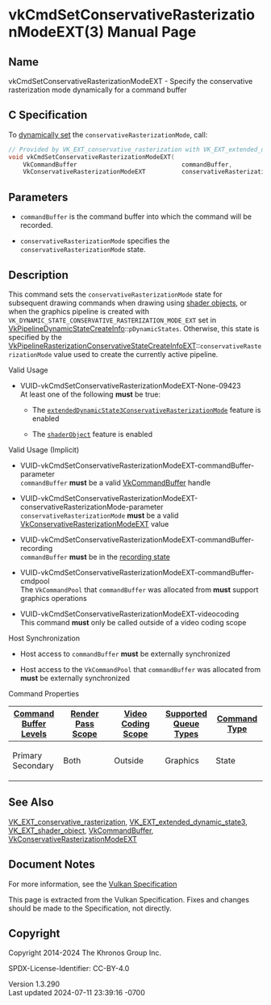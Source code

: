 # vkCmdSetConservativeRasterizationModeEXT(3) Manual Page

## Name

vkCmdSetConservativeRasterizationModeEXT - Specify the conservative
rasterization mode dynamically for a command buffer



## <a href="#_c_specification" class="anchor"></a>C Specification

To <a
href="https://registry.khronos.org/vulkan/specs/1.3-extensions/html/vkspec.html#pipelines-dynamic-state"
target="_blank" rel="noopener">dynamically set</a> the
`conservativeRasterizationMode`, call:

``` c
// Provided by VK_EXT_conservative_rasterization with VK_EXT_extended_dynamic_state3, VK_EXT_conservative_rasterization with VK_EXT_shader_object
void vkCmdSetConservativeRasterizationModeEXT(
    VkCommandBuffer                             commandBuffer,
    VkConservativeRasterizationModeEXT          conservativeRasterizationMode);
```

## <a href="#_parameters" class="anchor"></a>Parameters

- `commandBuffer` is the command buffer into which the command will be
  recorded.

- `conservativeRasterizationMode` specifies the
  `conservativeRasterizationMode` state.

## <a href="#_description" class="anchor"></a>Description

This command sets the `conservativeRasterizationMode` state for
subsequent drawing commands when drawing using <a
href="https://registry.khronos.org/vulkan/specs/1.3-extensions/html/vkspec.html#shaders-objects"
target="_blank" rel="noopener">shader objects</a>, or when the graphics
pipeline is created with
`VK_DYNAMIC_STATE_CONSERVATIVE_RASTERIZATION_MODE_EXT` set in
[VkPipelineDynamicStateCreateInfo](https://registry.khronos.org/vulkan/specs/1.3-extensions/man/html/VkPipelineDynamicStateCreateInfo.html)::`pDynamicStates`.
Otherwise, this state is specified by the
[VkPipelineRasterizationConservativeStateCreateInfoEXT](https://registry.khronos.org/vulkan/specs/1.3-extensions/man/html/VkPipelineRasterizationConservativeStateCreateInfoEXT.html)::`conservativeRasterizationMode`
value used to create the currently active pipeline.

Valid Usage

- <a href="#VUID-vkCmdSetConservativeRasterizationModeEXT-None-09423"
  id="VUID-vkCmdSetConservativeRasterizationModeEXT-None-09423"></a>
  VUID-vkCmdSetConservativeRasterizationModeEXT-None-09423  
  At least one of the following **must** be true:

  - The
    [`extendedDynamicState3ConservativeRasterizationMode`](#features-extendedDynamicState3ConservativeRasterizationMode)
    feature is enabled

  - The [`shaderObject`](#features-shaderObject) feature is enabled

Valid Usage (Implicit)

- <a
  href="#VUID-vkCmdSetConservativeRasterizationModeEXT-commandBuffer-parameter"
  id="VUID-vkCmdSetConservativeRasterizationModeEXT-commandBuffer-parameter"></a>
  VUID-vkCmdSetConservativeRasterizationModeEXT-commandBuffer-parameter  
  `commandBuffer` **must** be a valid
  [VkCommandBuffer](https://registry.khronos.org/vulkan/specs/1.3-extensions/man/html/VkCommandBuffer.html) handle

- <a
  href="#VUID-vkCmdSetConservativeRasterizationModeEXT-conservativeRasterizationMode-parameter"
  id="VUID-vkCmdSetConservativeRasterizationModeEXT-conservativeRasterizationMode-parameter"></a>
  VUID-vkCmdSetConservativeRasterizationModeEXT-conservativeRasterizationMode-parameter  
  `conservativeRasterizationMode` **must** be a valid
  [VkConservativeRasterizationModeEXT](https://registry.khronos.org/vulkan/specs/1.3-extensions/man/html/VkConservativeRasterizationModeEXT.html)
  value

- <a
  href="#VUID-vkCmdSetConservativeRasterizationModeEXT-commandBuffer-recording"
  id="VUID-vkCmdSetConservativeRasterizationModeEXT-commandBuffer-recording"></a>
  VUID-vkCmdSetConservativeRasterizationModeEXT-commandBuffer-recording  
  `commandBuffer` **must** be in the [recording
  state](#commandbuffers-lifecycle)

- <a
  href="#VUID-vkCmdSetConservativeRasterizationModeEXT-commandBuffer-cmdpool"
  id="VUID-vkCmdSetConservativeRasterizationModeEXT-commandBuffer-cmdpool"></a>
  VUID-vkCmdSetConservativeRasterizationModeEXT-commandBuffer-cmdpool  
  The `VkCommandPool` that `commandBuffer` was allocated from **must**
  support graphics operations

- <a href="#VUID-vkCmdSetConservativeRasterizationModeEXT-videocoding"
  id="VUID-vkCmdSetConservativeRasterizationModeEXT-videocoding"></a>
  VUID-vkCmdSetConservativeRasterizationModeEXT-videocoding  
  This command **must** only be called outside of a video coding scope

Host Synchronization

- Host access to `commandBuffer` **must** be externally synchronized

- Host access to the `VkCommandPool` that `commandBuffer` was allocated
  from **must** be externally synchronized

Command Properties

<table class="tableblock frame-all grid-all stretch">
<colgroup>
<col style="width: 20%" />
<col style="width: 20%" />
<col style="width: 20%" />
<col style="width: 20%" />
<col style="width: 20%" />
</colgroup>
<thead>
<tr>
<th class="tableblock halign-left valign-top"><a
href="#VkCommandBufferLevel">Command Buffer Levels</a></th>
<th class="tableblock halign-left valign-top"><a
href="#vkCmdBeginRenderPass">Render Pass Scope</a></th>
<th class="tableblock halign-left valign-top"><a
href="#vkCmdBeginVideoCodingKHR">Video Coding Scope</a></th>
<th class="tableblock halign-left valign-top"><a
href="#VkQueueFlagBits">Supported Queue Types</a></th>
<th class="tableblock halign-left valign-top"><a
href="#fundamentals-queueoperation-command-types">Command Type</a></th>
</tr>
</thead>
<tbody>
<tr>
<td class="tableblock halign-left valign-top"><p>Primary<br />
Secondary</p></td>
<td class="tableblock halign-left valign-top"><p>Both</p></td>
<td class="tableblock halign-left valign-top"><p>Outside</p></td>
<td class="tableblock halign-left valign-top"><p>Graphics</p></td>
<td class="tableblock halign-left valign-top"><p>State</p></td>
</tr>
</tbody>
</table>

## <a href="#_see_also" class="anchor"></a>See Also

[VK_EXT_conservative_rasterization](https://registry.khronos.org/vulkan/specs/1.3-extensions/man/html/VK_EXT_conservative_rasterization.html),
[VK_EXT_extended_dynamic_state3](https://registry.khronos.org/vulkan/specs/1.3-extensions/man/html/VK_EXT_extended_dynamic_state3.html),
[VK_EXT_shader_object](https://registry.khronos.org/vulkan/specs/1.3-extensions/man/html/VK_EXT_shader_object.html),
[VkCommandBuffer](https://registry.khronos.org/vulkan/specs/1.3-extensions/man/html/VkCommandBuffer.html),
[VkConservativeRasterizationModeEXT](https://registry.khronos.org/vulkan/specs/1.3-extensions/man/html/VkConservativeRasterizationModeEXT.html)

## <a href="#_document_notes" class="anchor"></a>Document Notes

For more information, see the <a
href="https://registry.khronos.org/vulkan/specs/1.3-extensions/html/vkspec.html#vkCmdSetConservativeRasterizationModeEXT"
target="_blank" rel="noopener">Vulkan Specification</a>

This page is extracted from the Vulkan Specification. Fixes and changes
should be made to the Specification, not directly.

## <a href="#_copyright" class="anchor"></a>Copyright

Copyright 2014-2024 The Khronos Group Inc.

SPDX-License-Identifier: CC-BY-4.0

Version 1.3.290  
Last updated 2024-07-11 23:39:16 -0700
